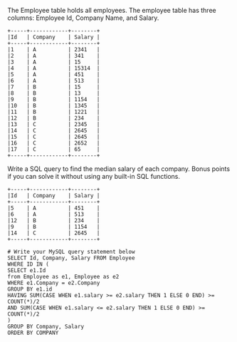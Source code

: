 The Employee table holds all employees. The employee table has three columns: Employee Id, Company Name, and Salary.
```
+-----+------------+--------+
|Id   | Company    | Salary |
+-----+------------+--------+
|1    | A          | 2341   |
|2    | A          | 341    |
|3    | A          | 15     |
|4    | A          | 15314  |
|5    | A          | 451    |
|6    | A          | 513    |
|7    | B          | 15     |
|8    | B          | 13     |
|9    | B          | 1154   |
|10   | B          | 1345   |
|11   | B          | 1221   |
|12   | B          | 234    |
|13   | C          | 2345   |
|14   | C          | 2645   |
|15   | C          | 2645   |
|16   | C          | 2652   |
|17   | C          | 65     |
+-----+------------+--------+
```
Write a SQL query to find the median salary of each company. Bonus points if you can solve it without using any built-in SQL functions.

```
+-----+------------+--------+
|Id   | Company    | Salary |
+-----+------------+--------+
|5    | A          | 451    |
|6    | A          | 513    |
|12   | B          | 234    |
|9    | B          | 1154   |
|14   | C          | 2645   |
+-----+------------+--------+
```

```
# Write your MySQL query statement below
SELECT Id, Company, Salary FROM Employee 
WHERE ID IN (
SELECT e1.Id
from Employee as e1, Employee as e2
WHERE e1.Company = e2.Company
GROUP BY e1.id 
HAVING SUM(CASE WHEN e1.salary >= e2.salary THEN 1 ELSE 0 END) >= COUNT(*)/2 
AND SUM(CASE WHEN e1.salary <= e2.salary THEN 1 ELSE 0 END) >= COUNT(*)/2 
)
GROUP BY Company, Salary
ORDER BY COMPANY

```
